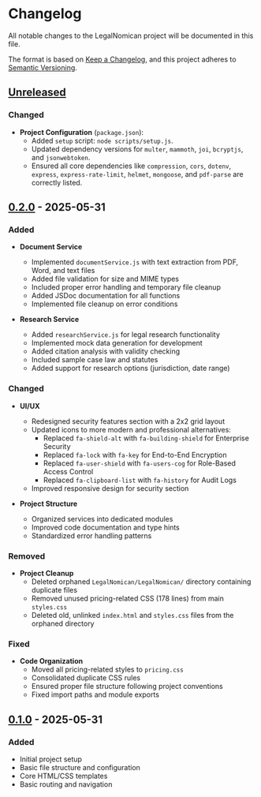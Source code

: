 # Changelog

All notable changes to the LegalNomican project will be documented in this file.

The format is based on [Keep a Changelog](https://keepachangelog.com/en/1.0.0/),
and this project adheres to [Semantic Versioning](https://semver.org/spec/v2.0.0.html).

## [Unreleased]

### Changed
- **Project Configuration** (`package.json`):
  - Added `setup` script: `node scripts/setup.js`.
  - Updated dependency versions for `multer`, `mammoth`, `joi`, `bcryptjs`, and `jsonwebtoken`.
  - Ensured all core dependencies like `compression`, `cors`, `dotenv`, `express`, `express-rate-limit`, `helmet`, `mongoose`, and `pdf-parse` are correctly listed.


## [0.2.0] - 2025-05-31
### Added
- **Document Service**
  - Implemented `documentService.js` with text extraction from PDF, Word, and text files
  - Added file validation for size and MIME types
  - Included proper error handling and temporary file cleanup
  - Added JSDoc documentation for all functions
  - Implemented file cleanup on error conditions

- **Research Service**
  - Added `researchService.js` for legal research functionality
  - Implemented mock data generation for development
  - Added citation analysis with validity checking
  - Included sample case law and statutes
  - Added support for research options (jurisdiction, date range)

### Changed
- **UI/UX**
  - Redesigned security features section with a 2x2 grid layout
  - Updated icons to more modern and professional alternatives:
    - Replaced `fa-shield-alt` with `fa-building-shield` for Enterprise Security
    - Replaced `fa-lock` with `fa-key` for End-to-End Encryption
    - Replaced `fa-user-shield` with `fa-users-cog` for Role-Based Access Control
    - Replaced `fa-clipboard-list` with `fa-history` for Audit Logs
  - Improved responsive design for security section

- **Project Structure**
  - Organized services into dedicated modules
  - Improved code documentation and type hints
  - Standardized error handling patterns

### Removed
- **Project Cleanup**
  - Deleted orphaned `LegalNomican/LegalNomican/` directory containing duplicate files
  - Removed unused pricing-related CSS (178 lines) from main `styles.css`
  - Deleted old, unlinked `index.html` and `styles.css` files from the orphaned directory

### Fixed
- **Code Organization**
  - Moved all pricing-related styles to `pricing.css`
  - Consolidated duplicate CSS rules
  - Ensured proper file structure following project conventions
  - Fixed import paths and module exports

## [0.1.0] - 2025-05-31
### Added
- Initial project setup
- Basic file structure and configuration
- Core HTML/CSS templates
- Basic routing and navigation

[Unreleased]: https://github.com/yourusername/LegalNomican/compare/v0.2.0...HEAD
[0.2.0]: https://github.com/yourusername/LegalNomican/compare/v0.1.0...v0.2.0
[0.1.0]: https://github.com/yourusername/LegalNomican/releases/tag/v0.1.0
